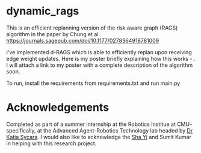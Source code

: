 # dynamic_rags

This is an efficient replanning version of the risk aware graph (RAGS) algorithm in the paper by Chung et al. https://journals.sagepub.com/doi/10.1177/0278364918781009

I've implemented d-RAGS which is able to efficiently replan upon receiving edge weight updates. Here is my poster briefly explaining how this works - . I will attach a link to my poster with a complete description of the algorithm soon.

To run, install the requirements from requirements.txt and run main.py


# Acknowledgements
Completed as part of a summer internship at the Robotics Institue at CMU- specifically, at the Advanced Agent-Robotics Technology lab headed by [Dr Katia Sycara](https://www.ri.cmu.edu/ri-faculty/katia-sycara/). I would also like to acknowledge the [Sha Yi](https://yswhynot.github.io/subpage/projects/2018.html) and Sumit Kumar in helping with this research project.